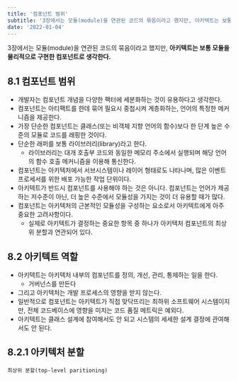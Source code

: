 ```yaml
---
title: '컴포넌트 범위'
subtitle: '3장에서는 모듈(module)을 연관된 코드의 묶음이라고 했지만, 아키텍트는 보통 모듈을 물리적으로 구현한 컴포넌트로 생각한다.'
date: '2022-01-04'
---
```


3장에서는 모듈(module)을 연관된 코드의 묶음이라고 했지만, **아키텍트는 보통 모듈을 물리적으로 구현한 컴포넌트로 생각한다.**

## 8.1 컴포넌트 범위

- 개발자는 컴포넌트 개념을 다양한 팩터에 세분화하는 것이 유용하다고 생각한다.
- 컴포넌트는 아티팩트를 한데 묶어 필요시 중첩시켜 계층화하는, 언어의 특정한 메커니즘을 제공한다.
- 가장 단순한 컴포넌트는 클래스(또는 비객체 지향 언어의 함수)보다 한 단계 높은 수준의 모듈로 코드를 래핑한 것이다.
- 단순한 래퍼를 보통 라이브러리(library)라고 한다.
  - 라이브러리는 대개 호출부 코드와 동일한 메모리 주소에서 실행되며 해당 언어의 함수 호출 메커니즘을 이용해 통신한다.
- 컴포넌트는 아키텍처에서 서브시스템이나 레이어 형태로도 나타나며, 많은 이벤트 프로세서를 위한 배포 가능한 작업 단위이다.
- 아키텍트가 반드시 컴포넌트를 사용해야 하는 것은 아니다. 컴포넌트는 언어가 제공하는 저수준이 아닌, 더 높은 수준에서 모듈성을 가지는 것이 더 유용할 때가 많다.
- 컴포넌트는 아키텍처의 근본적인 모듈성을 구성하는 요소로서 아키텍트에게 아주 중요한 고려사항이다.
  - 실제로 아키텍트가 결정하는 중요한 항목 중 하나가 아키텍처 컴포넌트의 최상위 분할과 연관되어 있다.

## 8.2 아키텍트 역할

- 아키텍트는 아키텍처 내부의 컴포넌트를 정의, 개선, 관리, 통제하는 일을 한다.
  - 거버넌스를 만든다
- 그리고 아키텍처는 개발 프로세스의 영향을 받지 않는다.
- 일반적으로 컴포넌트는 아키텍트가 직접 맞닥뜨리는 최하위 소프트웨어 시스템이지만, 전체 코드베이스에 영향을 미치는 코드 품질 메트릭은 예외다.
- 아키텍트는 클래스 설계에 참여해서도 안 되고 시스템의 세세한 설계 결정에 관여해서도 안 된다.

## 8.2.1 아키텍처 분할

`최상위 분할(top-level paritioning)`
